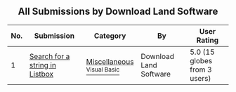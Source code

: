 ﻿<div align="center">

## All Submissions by Download Land Software

</div>

No.  | Submission | Category | By   | User Rating
---- | ---------- | -------- | ---- | -----------
1 | [Search for a string in Listbox<br />](https://github.com/Planet-Source-Code/download-land-software-search-for-a-string-in-listbox__1-35420) | [Miscellaneous<br /><sup>Visual Basic</sup>](../ByCategory/miscellaneous__1-1.md) | Download Land Software | 5.0 (15 globes from 3 users)
